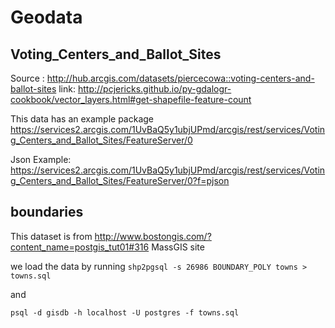# Geodata


Voting_Centers_and_Ballot_Sites
-------------------------------

Source : http://hub.arcgis.com/datasets/piercecowa::voting-centers-and-ballot-sites
link: http://pcjericks.github.io/py-gdalogr-cookbook/vector_layers.html#get-shapefile-feature-count


This data has an example package
https://services2.arcgis.com/1UvBaQ5y1ubjUPmd/arcgis/rest/services/Voting_Centers_and_Ballot_Sites/FeatureServer/0

Json Example:
https://services2.arcgis.com/1UvBaQ5y1ubjUPmd/arcgis/rest/services/Voting_Centers_and_Ballot_Sites/FeatureServer/0?f=pjson



boundaries
----------

This dataset is from http://www.bostongis.com/?content_name=postgis_tut01#316
 MassGIS site

 we load the data by running
 `shp2pgsql -s 26986 BOUNDARY_POLY towns > towns.sql`

 and

 `psql -d gisdb -h localhost -U postgres -f towns.sql`